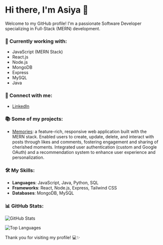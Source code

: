 
# Hi there, I'm Asiya 👋

Welcome to my GitHub profile! I'm a passionate Software Developer specializing in Full-Stack (MERN) development.

### 🌱 Currently working with:
- JavaScript (MERN Stack)
- React.js
- Node.js
- MongoDB
- Express
- MySQL
- Java

### 💼 Connect with me:
- [LinkedIn](https://www.linkedin.com/in/asiyask/)

### 📚 Some of my projects:
- [Memories](https://memories-xulc.onrender.com): a feature-rich, responsive web application built with the MERN stack. Enabled users to create, update, delete, and interact 
  with posts through likes and comments, fostering engagement and sharing of cherished moments. Integrated user authentication (custom and Google OAuth) and a recommendation 
  system to enhance user experience and personalization.


### 🛠️ My Skills:
- **Languages**: JavaScript, Java, Python, SQL
- **Frameworks**: React, Node.js, Express, Tailwind CSS
- **Databases**: MongoDB, MySQL

### 📊 GitHub Stats:
![GitHub Stats](https://github-readme-stats.vercel.app/api?username=Asiya338&show_icons=true&theme=radical)

![Top Languages](https://github-readme-stats.vercel.app/api/top-langs/?username=Asiya338&layout=compact&theme=radical)

Thank you for visiting my profile! 💻✨
